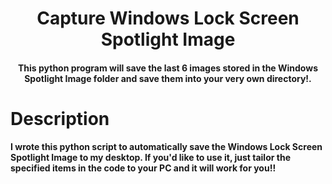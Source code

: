<h1 align="center">
  <b>Capture Windows Lock Screen Spotlight Image</b>
</h1>

<h4 align="center"><b>This python program will save the last 6 images stored in the Windows Spotlight Image folder and save them into your very own directory!</a>.
<br>
</h4>

# Description

I wrote this python script to automatically save the Windows Lock Screen Spotlight Image to my desktop. If you'd like to use it, just tailor the specified items in the code to your PC and it will work for you!!
